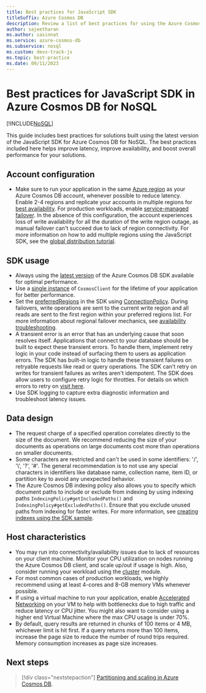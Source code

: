 ```yaml
---
title: Best practices for JavaScript SDK
titleSuffix: Azure Cosmos DB
description: Review a list of best practices for using the Azure Cosmos DB JavaScript SDK in a performant manner.
author: sajeetharan
ms.author: sasinnat
ms.service: azure-cosmos-db
ms.subservice: nosql
ms.custom: devx-track-js
ms.topic: best-practice
ms.date: 09/11/2023
---
```


# Best practices for JavaScript SDK in Azure Cosmos DB for NoSQL

[!INCLUDE[NoSQL](../includes/appliesto-nosql.md)]

This guide includes best practices for solutions built using the latest version of the JavaScript SDK for Azure Cosmos DB for NoSQL. The best practices included here helps improve latency, improve availability, and boost overall performance for your solutions.

## Account configuration

- Make sure to run your application in the same [Azure region](../distribute-data-globally.md) as your Azure Cosmos DB account, whenever possible to reduce latency. Enable 2-4 regions and replicate your accounts in multiple regions for [best availability](../distribute-data-globally.md). For production workloads, enable [service-managed failover](../how-to-manage-database-account.yml#configure-multiple-write-regions). In the absence of this configuration, the account experiences loss of write availability for all the duration of the write region outage, as manual failover can't succeed due to lack of region connectivity. For more information on how to add multiple regions using the JavaScript SDK, see the [global distribution tutorial](tutorial-global-distribution.md).

## SDK usage

- Always using the [latest version](sdk-nodejs.md) of the Azure Cosmos DB SDK available for optimal performance.
- Use a [single instance](/javascript/api/@azure/cosmos/cosmosclient?view=azure-node-latest&preserve-view=true) of `CosmosClient` for the lifetime of your application for better performance.
- Set the [preferredRegions](/javascript/api/@azure/cosmos/connectionpolicy?view=azure-node-latest#@azure-cosmos-connectionpolicy-preferredlocations&preserve-view=true) in the SDK using [ConnectionPolicy](./tutorial-global-distribution.md). During failovers, write operations are sent to the current write region and all reads are sent to the first region within your preferred regions list. For more information about regional failover mechanics, see [availability troubleshooting](troubleshoot-sdk-availability.md).
- A transient error is an error that has an underlying cause that soon resolves itself. Applications that connect to your database should be built to expect these transient errors. To handle them, implement retry logic in your code instead of surfacing them to users as application errors. The SDK has built-in logic to handle these transient failures on retryable requests like read or query operations. The SDK can't retry on writes for transient failures as writes aren't idempotent. The SDK does allow users to configure retry logic for throttles. For details on which errors to retry on [visit here](conceptual-resilient-sdk-applications.md#should-my-application-retry-on-errors).
- Use SDK logging to capture extra diagnostic information and troubleshoot latency issues.

## Data design

- The request charge of a specified operation correlates directly to the size of the document. We recommend reducing the size of your documents as operations on large documents cost more than operations on smaller documents.
- Some characters are restricted and can't be used in some identifiers: '/', '\\', '?', '#'. The general recommendation is to not use any special characters in identifiers like database name, collection name, item ID, or partition key to avoid any unexpected behavior.
- The Azure Cosmos DB indexing policy also allows you to specify which document paths to include or exclude from indexing by using indexing paths `IndexingPolicy#getIncludedPaths()` and `IndexingPolicy#getExcludedPaths()`.  Ensure that you exclude unused paths from indexing for faster writes.  For more information, see [creating indexes using the SDK sample](performance-tips-java-sdk-v4.md#indexing-policy).

## Host characteristics

- You may run into connectivity/availability issues due to lack of resources on your client machine. Monitor your CPU utilization on nodes running the Azure Cosmos DB client, and scale up/out if usage is high. Also, consider running your workload using the [cluster](https://nodejs.org/api/cluster.html) module.
- For most common cases of production workloads, we highly recommend using at least 4-cores and 8-GB memory VMs whenever possible.
- If using a virtual machine to run your application, enable [Accelerated Networking](/azure/virtual-network/create-vm-accelerated-networking-powershell) on your VM to help with bottlenecks due to high traffic and reduce latency or CPU jitter. You might also want to consider using a higher end Virtual Machine where the max CPU usage is under 70%.
- By default, query results are returned in chunks of 100 items or 4 MB, whichever limit is hit first. If a query returns more than 100 items, increase the page size to reduce the number of round trips required. Memory consumption increases as page size increases.

## Next steps

> [!div class="nextstepaction"]
> [Partitioning and scaling in Azure Cosmos DB](../partitioning-overview.md).
